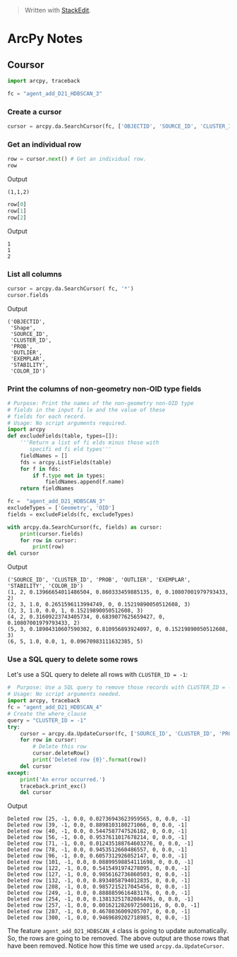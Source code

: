 
> Written with [StackEdit](https://stackedit.io/).

# ArcPy Notes

## Coursor 

```python
import arcpy, traceback

fc = "agent_add_D21_HDBSCAN_3"
```

### Create a cursor

```python
cursor = arcpy.da.SearchCursor(fc, ['OBJECTID', 'SOURCE_ID', 'CLUSTER_ID'])
```

### Get an individual row

```python
row = cursor.next() # Get an individual row.
row
```
Output
```
(1,1,2)
```
```python
row[0]
row[1]
row[2]
```
Output
```
1
1
2
```

### List all columns

```python
cursor = arcpy.da.SearchCursor( fc, '*')
cursor.fields
```
Output
```
('OBJECTID',
 'Shape',
 'SOURCE_ID',
 'CLUSTER_ID',
 'PROB',
 'OUTLIER',
 'EXEMPLAR',
 'STABILITY',
 'COLOR_ID')
```

### Print the columns of non-geometry non-OID type fields

```python
# Purpose: Print the names of the non-geometry non-OID type
# fields in the input fi le and the value of these
# fields for each record.
# Usage: No script arguments required.
import arcpy
def excludeFields(table, types=[]):
    '''Return a list of fi elds minus those with
       specifi ed fi eld types'''
    fieldNames = []
    fds = arcpy.ListFields(table)
    for f in fds:
        if f.type not in types:
            fieldNames.append(f.name)
    return fieldNames

fc =  "agent_add_D21_HDBSCAN_3"
excludeTypes = ['Geometry', 'OID']
fields = excludeFields(fc, excludeTypes)

with arcpy.da.SearchCursor(fc, fields) as cursor:
    print(cursor.fields)
    for row in cursor:
        print(row)
del cursor
```
Output
```
('SOURCE_ID', 'CLUSTER_ID', 'PROB', 'OUTLIER', 'EXEMPLAR', 'STABILITY', 'COLOR_ID')
(1, 2, 0.13966654011486504, 0.860333459885135, 0, 0.10807001979793433, 2)
(2, 3, 1.0, 0.2651596113994749, 0, 0.15219890050512608, 3)
(3, 3, 1.0, 0.0, 1, 0.15219890050512608, 3)
(4, 2, 0.31609223743405734, 0.6839077625659427, 0, 0.10807001979793433, 2)
(5, 3, 0.18904310607590302, 0.810956893924097, 0, 0.15219890050512608, 3)
(6, 5, 1.0, 0.0, 1, 0.09670983111632385, 5)
```

### Use a SQL query to delete some rows

Let's use a SQL query to delete all rows with `CLUSTER_ID = -1`:

```python
#  Purpose: Use a SQL query to remove those records with CLUSTER_ID = -1.
# Usage: No script arguments needed.
import arcpy, traceback
fc = "agent_add_D21_HDBSCAN_4"
# Create the where_clause
query = "CLUSTER_ID = -1"
try:
    cursor = arcpy.da.UpdateCursor(fc, ['SOURCE_ID', 'CLUSTER_ID', 'PROB', 'OUTLIER', 'EXEMPLAR', 'STABILITY', 'COLOR_ID'], query)
    for row in cursor:
        # Delete this row
        cursor.deleteRow()
        print('Deleted row {0}'.format(row))
    del cursor
except:
    print('An error occurred.')
    traceback.print_exc()
    del cursor
```
Output 

```
Deleted row [25, -1, 0.0, 0.02736943623959565, 0, 0.0, -1]
Deleted row [39, -1, 0.0, 0.8898103180271066, 0, 0.0, -1]
Deleted row [40, -1, 0.0, 0.5447587747526182, 0, 0.0, -1]
Deleted row [56, -1, 0.0, 0.9537611017678214, 0, 0.0, -1]
Deleted row [71, -1, 0.0, 0.012435188764603276, 0, 0.0, -1]
Deleted row [78, -1, 0.0, 0.9453512660486557, 0, 0.0, -1]
Deleted row [96, -1, 0.0, 0.6057312926052147, 0, 0.0, -1]
Deleted row [101, -1, 0.0, 0.08899598854111698, 0, 0.0, -1]
Deleted row [122, -1, 0.0, 0.5415491974278095, 0, 0.0, -1]
Deleted row [127, -1, 0.0, 0.9856162736860503, 0, 0.0, -1]
Deleted row [132, -1, 0.0, 0.8934058794012835, 0, 0.0, -1]
Deleted row [208, -1, 0.0, 0.9857215217045456, 0, 0.0, -1]
Deleted row [249, -1, 0.0, 0.8888859616483176, 0, 0.0, -1]
Deleted row [254, -1, 0.0, 0.13813251782084476, 0, 0.0, -1]
Deleted row [257, -1, 0.0, 0.0016212826972500116, 0, 0.0, -1]
Deleted row [287, -1, 0.0, 0.4678036009205707, 0, 0.0, -1]
Deleted row [300, -1, 0.0, 0.9469689202718985, 0, 0.0, -1]
```
The feature `agent_add_D21_HDBSCAN_4` class is going to update automatically. So, the rows are going to be removed. The above output are those rows that have been removed. Notice how this time we used `arcpy.da.UpdateCursor`.
<!--stackedit_data:
eyJoaXN0b3J5IjpbLTE0NjI5MTY0NTEsOTYxNDY4Mjk1LDIwNz
Q1MDY4NzUsODgwMzYyNzddfQ==
-->